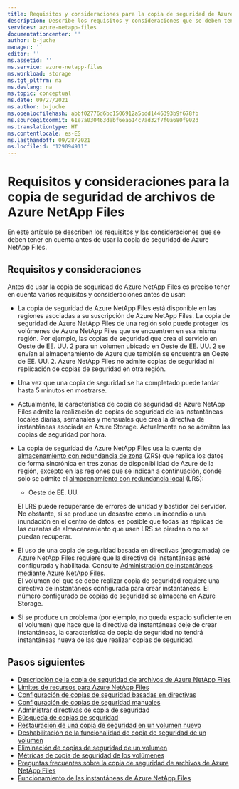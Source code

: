 ```yaml
---
title: Requisitos y consideraciones para la copia de seguridad de Azure NetApp Files | Microsoft Docs
description: Describe los requisitos y consideraciones que se deben tener en cuenta antes de usar la copia de seguridad de Azure NetApp Files.
services: azure-netapp-files
documentationcenter: ''
author: b-juche
manager: ''
editor: ''
ms.assetid: ''
ms.service: azure-netapp-files
ms.workload: storage
ms.tgt_pltfrm: na
ms.devlang: na
ms.topic: conceptual
ms.date: 09/27/2021
ms.author: b-juche
ms.openlocfilehash: abbf02776d6bc1506912a5bdd1446393b9f678fb
ms.sourcegitcommit: 61e7a030463debf6ea614c7ad32f7f0a680f902d
ms.translationtype: HT
ms.contentlocale: es-ES
ms.lasthandoff: 09/28/2021
ms.locfileid: "129094911"
---
```

# <a name="requirements-and-considerations-for-azure-netapp-files-backup"></a>Requisitos y consideraciones para la copia de seguridad de archivos de Azure NetApp Files 

En este artículo se describen los requisitos y las consideraciones que se deben tener en cuenta antes de usar la copia de seguridad de Azure NetApp Files.

## <a name="requirements-and-considerations"></a>Requisitos y consideraciones

Antes de usar la copia de seguridad de Azure NetApp Files es preciso tener en cuenta varios requisitos y consideraciones antes de usar: 

* La copia de seguridad de Azure NetApp Files está disponible en las regiones asociadas a su suscripción de Azure NetApp Files. La copia de seguridad de Azure NetApp Files de una región solo puede proteger los volúmenes de Azure NetApp Files que se encuentren en esa misma región. Por ejemplo, las copias de seguridad que crea el servicio en Oeste de EE. UU. 2 para un volumen ubicado en Oeste de EE. UU. 2 se envían al almacenamiento de Azure que también se encuentra en Oeste de EE. UU. 2. Azure NetApp Files no admite copias de seguridad ni replicación de copias de seguridad en otra región.  

* Una vez que una copia de seguridad se ha completado puede tardar hasta 5 minutos en mostrarse.

* Actualmente, la característica de copia de seguridad de Azure NetApp Files admite la realización de copias de seguridad de las instantáneas locales diarias, semanales y mensuales que crea la directiva de instantáneas asociada en Azure Storage. Actualmente no se admiten las copias de seguridad por hora.

* La copia de seguridad de Azure NetApp Files usa la cuenta de [almacenamiento con redundancia de zona](../storage/common/storage-redundancy.md#redundancy-in-the-primary-region) (ZRS) que replica los datos de forma sincrónica en tres zonas de disponibilidad de Azure de la región, excepto en las regiones que se indican a continuación, donde solo se admite el [almacenamiento con redundancia local](../storage/common/storage-redundancy.md#redundancy-in-the-primary-region) (LRS):   

    * Oeste de EE. UU.   

    El LRS puede recuperarse de errores de unidad y bastidor del servidor. No obstante, si se produce un desastre como un incendio o una inundación en el centro de datos, es posible que todas las réplicas de las cuentas de almacenamiento que usen LRS se pierdan o no se puedan recuperar. 

* El uso de una copia de seguridad basada en directivas (programada) de Azure NetApp Files requiere que la directiva de instantáneas esté configurada y habilitada. Consulte [Administración de instantáneas mediante Azure NetApp Files](azure-netapp-files-manage-snapshots.md).   
    El volumen del que se debe realizar copia de seguridad requiere una directiva de instantáneas configurada para crear instantáneas. El número configurado de copias de seguridad se almacena en Azure Storage. 

* Si se produce un problema (por ejemplo, no queda espacio suficiente en el volumen) que hace que la directiva de instantáneas deje de crear instantáneas, la característica de copia de seguridad no tendrá instantáneas nueva de las que realizar copias de seguridad. 

## <a name="next-steps"></a>Pasos siguientes

* [Descripción de la copia de seguridad de archivos de Azure NetApp Files](backup-introduction.md)
* [Límites de recursos para Azure NetApp Files](azure-netapp-files-resource-limits.md)
* [Configuración de copias de seguridad basadas en directivas](backup-configure-policy-based.md)
* [Configuración de copias de seguridad manuales](backup-configure-manual.md)
* [Administrar directivas de copia de seguridad](backup-manage-policies.md)
* [Búsqueda de copias de seguridad](backup-search.md)
* [Restauración de una copia de seguridad en un volumen nuevo](backup-restore-new-volume.md)
* [Deshabilitación de la funcionalidad de copia de seguridad de un volumen](backup-disable.md)
* [Eliminación de copias de seguridad de un volumen](backup-delete.md)
* [Métricas de copia de seguridad de los volúmenes](azure-netapp-files-metrics.md#volume-backup-metrics)
* [Preguntas frecuentes sobre la copia de seguridad de archivos de Azure NetApp Files](azure-netapp-files-faqs.md#azure-netapp-files-backup-faqs)
* [Funcionamiento de las instantáneas de Azure NetApp Files](snapshots-introduction.md)
